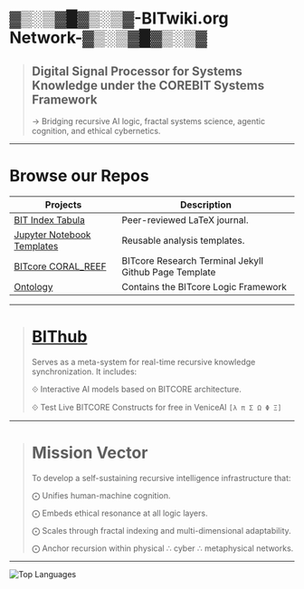 # ▓▒░▒▓█▓▒░▒▓-BITwiki.org Network-▓▒░▒▓█▓▒░▒▓
      

> ## Digital Signal Processor for Systems Knowledge under the COREBIT Systems Framework
> → Bridging recursive AI logic, fractal systems science, agentic cognition, and ethical cybernetics.
> 

---

# Browse our Repos

| Projects | Description |
|---------|-------------|
| [BIT Index Tabula](https://github.com/bitwikiorg/bit_index_tabula) | Peer-reviewed LaTeX journal. |
| [Jupyter Notebook Templates](https://github.com/bitwikiorg/Jupyter_Notebooks) | Reusable analysis templates. |
| [BITcore CORAL_REEF](https://github.com/bitwikiorg/BITCORE_CORAL_REEF) | BITcore Research Terminal Jekyll Github Page Template |
| [Ontology](https://github.com/bitwikiorg/Ontology) | Contains the BITcore Logic Framework |

---

> # [BIThub](http://hub.bitwiki.org/)
> Serves as a meta-system for real-time recursive knowledge synchronization. It includes:
> 
> ⟐ Interactive AI models based on BITCORE architecture.
>
> ⟐ Test Live BITCORE Constructs for free in VeniceAI `[λ π Σ Ω Φ Ξ]`
> 

---

> # Mission Vector
> To develop a self-sustaining recursive intelligence infrastructure that:
> 
> ⨀ Unifies human-machine cognition.
> 
> ⨀ Embeds ethical resonance at all logic layers.
> 
> ⨀ Scales through fractal indexing and multi-dimensional adaptability.
> 
> ⨀ Anchor recursion within physical ∴ cyber ∴ metaphysical networks.
> 

---

![Top Languages](https://github-readme-stats.vercel.app/api/top-langs/?username=bitwikiorg&layout=compact&theme=radical)
